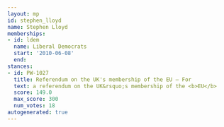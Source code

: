 ```yaml
---
layout: mp
id: stephen_lloyd
name: Stephen Lloyd
memberships:
- id: ldem
  name: Liberal Democrats
  start: '2010-06-08'
  end: 
stances:
- id: PW-1027
  title: Referendum on the UK's membership of the EU — For
  text: a referendum on the UK&rsquo;s membership of the <b>EU</b>
  score: 149.0
  max_score: 300
  num_votes: 18
autogenerated: true
---
```

